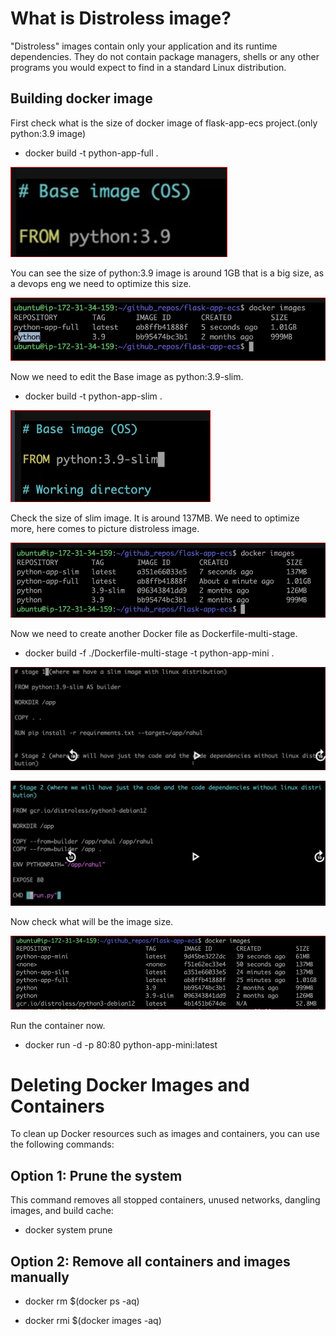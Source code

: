 # What is Distroless image?

"Distroless" images contain only your application and its runtime dependencies. They do not contain package managers, shells or any other programs you would expect to find in a standard Linux distribution.

## Building docker image

First check what is the size of docker image of flask-app-ecs project.(only python:3.9 image)

* docker build -t python-app-full .

![alt text](image-6.png)


You can see the size of python:3.9 image is around 1GB that is a big size, as a devops eng we need to optimize this size.


![alt text](image.png)


Now we need to edit the Base image as python:3.9-slim.

* docker build -t python-app-slim .

![alt text](image-1.png)


Check the size of slim image. It is around 137MB. We need to optimize more, here comes to picture distroless image.

![alt text](image-2.png)


Now we need to create another Docker file as Dockerfile-multi-stage.

* docker build -f ./Dockerfile-multi-stage -t python-app-mini .



![alt text](image-3.png)

![alt text](image-4.png)


Now check what will be the image size.

![alt text](image-5.png)


Run the container now.

* docker run -d -p 80:80 python-app-mini:latest



# Deleting Docker Images and Containers

To clean up Docker resources such as images and containers, you can use the following commands:

## Option 1: Prune the system

This command removes all stopped containers, unused networks, dangling images, and build cache:

* docker system prune

## Option 2: Remove all containers and images manually

* docker rm $(docker ps -aq)

* docker rmi $(docker images -aq)






